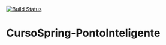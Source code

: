 [![Build Status](https://travis-ci.org/RenatoYuzo/CursoSpring-PontoInteligente.svg?branch=master)](https://travis-ci.org/RenatoYuzo/CursoSpring-PontoInteligente)

# CursoSpring-PontoInteligente
